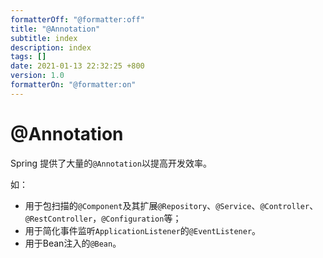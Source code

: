 ```yaml
---
formatterOff: "@formatter:off"
title: "@Annotation" 
subtitle: index 
description: index 
tags: [] 
date: 2021-01-13 22:32:25 +800 
version: 1.0
formatterOn: "@formatter:on"
---
```


# @Annotation

Spring 提供了大量的`@Annotation`以提高开发效率。

如：

* 用于包扫描的`@Component`及其扩展`@Repository`、`@Service`、`@Controller`、`@RestController`，`@Configuration`等；
* 用于简化事件监听`ApplicationListener`的`@EventListener`。
* 用于Bean注入的`@Bean`。